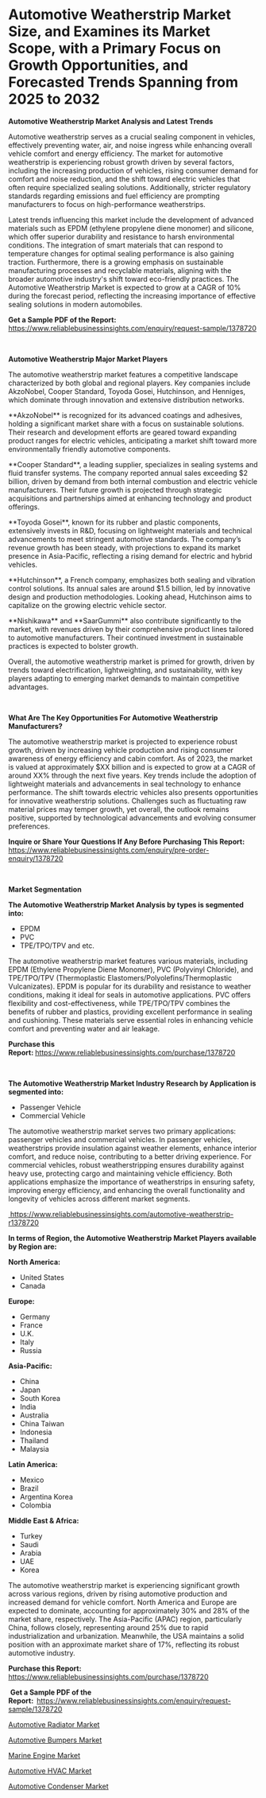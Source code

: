 <p><h1>Automotive Weatherstrip Market Size, and Examines its Market Scope, with a Primary Focus on Growth Opportunities, and Forecasted Trends Spanning from 2025 to 2032</h1></p><p><strong>Automotive Weatherstrip Market Analysis and Latest Trends</strong></p>
<p><p>Automotive weatherstrip serves as a crucial sealing component in vehicles, effectively preventing water, air, and noise ingress while enhancing overall vehicle comfort and energy efficiency. The market for automotive weatherstrip is experiencing robust growth driven by several factors, including the increasing production of vehicles, rising consumer demand for comfort and noise reduction, and the shift toward electric vehicles that often require specialized sealing solutions. Additionally, stricter regulatory standards regarding emissions and fuel efficiency are prompting manufacturers to focus on high-performance weatherstrips.</p><p>Latest trends influencing this market include the development of advanced materials such as EPDM (ethylene propylene diene monomer) and silicone, which offer superior durability and resistance to harsh environmental conditions. The integration of smart materials that can respond to temperature changes for optimal sealing performance is also gaining traction. Furthermore, there is a growing emphasis on sustainable manufacturing processes and recyclable materials, aligning with the broader automotive industry's shift toward eco-friendly practices. The Automotive Weatherstrip Market is expected to grow at a CAGR of 10% during the forecast period, reflecting the increasing importance of effective sealing solutions in modern automobiles.</p></p>
<p><strong>Get a Sample PDF of the Report:&nbsp;</strong> <a href="https://www.reliablebusinessinsights.com/enquiry/request-sample/1378720?utm_campaign=63&utm_medium=2&utm_source=Github&utm_content=ia&utm_term=30032025&utm_id=automotive-weatherstrip">https://www.reliablebusinessinsights.com/enquiry/request-sample/1378720</a></p>
<p>&nbsp;</p>
<p><strong>Automotive Weatherstrip Major Market Players</strong></p>
<p><p>The automotive weatherstrip market features a competitive landscape characterized by both global and regional players. Key companies include AkzoNobel, Cooper Standard, Toyoda Gosei, Hutchinson, and Henniges, which dominate through innovation and extensive distribution networks.</p><p>**AkzoNobel** is recognized for its advanced coatings and adhesives, holding a significant market share with a focus on sustainable solutions. Their research and development efforts are geared toward expanding product ranges for electric vehicles, anticipating a market shift toward more environmentally friendly automotive components.</p><p>**Cooper Standard**, a leading supplier, specializes in sealing systems and fluid transfer systems. The company reported annual sales exceeding $2 billion, driven by demand from both internal combustion and electric vehicle manufacturers. Their future growth is projected through strategic acquisitions and partnerships aimed at enhancing technology and product offerings.</p><p>**Toyoda Gosei**, known for its rubber and plastic components, extensively invests in R&D, focusing on lightweight materials and technical advancements to meet stringent automotive standards. The company’s revenue growth has been steady, with projections to expand its market presence in Asia-Pacific, reflecting a rising demand for electric and hybrid vehicles.</p><p>**Hutchinson**, a French company, emphasizes both sealing and vibration control solutions. Its annual sales are around $1.5 billion, led by innovative design and production methodologies. Looking ahead, Hutchinson aims to capitalize on the growing electric vehicle sector.</p><p>**Nishikawa** and **SaarGummi** also contribute significantly to the market, with revenues driven by their comprehensive product lines tailored to automotive manufacturers. Their continued investment in sustainable practices is expected to bolster growth.</p><p>Overall, the automotive weatherstrip market is primed for growth, driven by trends toward electrification, lightweighting, and sustainability, with key players adapting to emerging market demands to maintain competitive advantages.</p></p>
<p>&nbsp;</p>
<p><strong>What Are The Key Opportunities For Automotive Weatherstrip Manufacturers?</strong></p>
<p><p>The automotive weatherstrip market is projected to experience robust growth, driven by increasing vehicle production and rising consumer awareness of energy efficiency and cabin comfort. As of 2023, the market is valued at approximately $XX billion and is expected to grow at a CAGR of around XX% through the next five years. Key trends include the adoption of lightweight materials and advancements in seal technology to enhance performance. The shift towards electric vehicles also presents opportunities for innovative weatherstrip solutions. Challenges such as fluctuating raw material prices may temper growth, yet overall, the outlook remains positive, supported by technological advancements and evolving consumer preferences.</p></p>
<p><strong>Inquire or Share Your Questions If Any Before Purchasing This Report:</strong> <a href="https://www.reliablebusinessinsights.com/enquiry/pre-order-enquiry/1378720?utm_campaign=63&utm_medium=2&utm_source=Github&utm_content=ia&utm_term=30032025&utm_id=automotive-weatherstrip">https://www.reliablebusinessinsights.com/enquiry/pre-order-enquiry/1378720</a></p>
<p>&nbsp;</p>
<p><strong>Market Segmentation</strong></p>
<p><strong>The Automotive Weatherstrip Market Analysis by types is segmented into:</strong></p>
<p><ul><li>EPDM</li><li>PVC</li><li>TPE/TPO/TPV and etc.</li></ul></p>
<p><p>The automotive weatherstrip market features various materials, including EPDM (Ethylene Propylene Diene Monomer), PVC (Polyvinyl Chloride), and TPE/TPO/TPV (Thermoplastic Elastomers/Polyolefins/Thermoplastic Vulcanizates). EPDM is popular for its durability and resistance to weather conditions, making it ideal for seals in automotive applications. PVC offers flexibility and cost-effectiveness, while TPE/TPO/TPV combines the benefits of rubber and plastics, providing excellent performance in sealing and cushioning. These materials serve essential roles in enhancing vehicle comfort and preventing water and air leakage.</p></p>
<p><strong>Purchase this Report:&nbsp;</strong><a href="https://www.reliablebusinessinsights.com/purchase/1378720?utm_campaign=63&utm_medium=2&utm_source=Github&utm_content=ia&utm_term=30032025&utm_id=automotive-weatherstrip">https://www.reliablebusinessinsights.com/purchase/1378720</a></p>
<p>&nbsp;</p>
<p><strong>The Automotive Weatherstrip Market Industry Research by Application is segmented into:</strong></p>
<p><ul><li>Passenger Vehicle</li><li>Commercial Vehicle</li></ul></p>
<p><p>The automotive weatherstrip market serves two primary applications: passenger vehicles and commercial vehicles. In passenger vehicles, weatherstrips provide insulation against weather elements, enhance interior comfort, and reduce noise, contributing to a better driving experience. For commercial vehicles, robust weatherstripping ensures durability against heavy use, protecting cargo and maintaining vehicle efficiency. Both applications emphasize the importance of weatherstrips in ensuring safety, improving energy efficiency, and enhancing the overall functionality and longevity of vehicles across different market segments.</p></p>
<p><a href="https://www.reliablebusinessinsights.com/automotive-weatherstrip-r1378720?utm_campaign=63&utm_medium=2&utm_source=Github&utm_content=ia&utm_term=30032025&utm_id=automotive-weatherstrip">&nbsp;https://www.reliablebusinessinsights.com/automotive-weatherstrip-r1378720</a></p>
<p><strong>In terms of Region, the Automotive Weatherstrip Market Players available by Region are:</strong></p>
<p>
    <p> <strong> North America: </strong>
        <ul>
            <li>United States</li>
            <li>Canada</li>
        </ul>
        </p> 
    <p> <strong> Europe: </strong>
        <ul>
            <li>Germany</li>
            <li>France</li>
            <li>U.K.</li>
            <li>Italy</li>
            <li>Russia</li>
        </ul>
        </p> 
    <p> <strong> Asia-Pacific: </strong>
        <ul>
            <li>China</li>
            <li>Japan</li>
            <li>South Korea</li>
            <li>India</li>
            <li>Australia</li>
            <li>China Taiwan</li>
            <li>Indonesia</li>
            <li>Thailand</li>
            <li>Malaysia</li>
        </ul>
        </p> 
    <p> <strong> Latin America: </strong>
        <ul>
            <li>Mexico</li>
            <li>Brazil</li>
            <li>Argentina Korea</li>
            <li>Colombia</li>
        </ul>
        </p> 
    <p> <strong> Middle East & Africa: </strong>
        <ul>
            <li>Turkey</li>
            <li>Saudi</li>
            <li>Arabia</li>
            <li>UAE</li>
            <li>Korea</li>
        </ul>
    </p>
    </p>
<p><p>The automotive weatherstrip market is experiencing significant growth across various regions, driven by rising automotive production and increased demand for vehicle comfort. North America and Europe are expected to dominate, accounting for approximately 30% and 28% of the market share, respectively. The Asia-Pacific (APAC) region, particularly China, follows closely, representing around 25% due to rapid industrialization and urbanization. Meanwhile, the USA maintains a solid position with an approximate market share of 17%, reflecting its robust automotive industry.</p></p>
<p><strong>Purchase this Report: </strong><a href="https://www.reliablebusinessinsights.com/purchase/1378720?utm_campaign=63&utm_medium=2&utm_source=Github&utm_content=ia&utm_term=30032025&utm_id=automotive-weatherstrip">https://www.reliablebusinessinsights.com/purchase/1378720</a></p>
<p>&nbsp;<strong>Get a Sample PDF of the Report:&nbsp;&nbsp;</strong><a href="https://www.reliablebusinessinsights.com/enquiry/request-sample/1378720?utm_campaign=63&utm_medium=2&utm_source=Github&utm_content=ia&utm_term=30032025&utm_id=automotive-weatherstrip">https://www.reliablebusinessinsights.com/enquiry/request-sample/1378720</a></p>
<p><strong></strong></p>
<p><p><a href="https://github.com/chlihakwatsi/Market-Research-Report-List-1/blob/main/automotive-radiator-market.md?utm_campaign=63&utm_medium=2&utm_source=Github&utm_content=ia&utm_term=30032025&utm_id=automotive-weatherstrip">Automotive Radiator Market</a></p><p><a href="https://github.com/kocssequen/Market-Research-Report-List-1/blob/main/automotive-bumpers-market.md?utm_campaign=63&utm_medium=2&utm_source=Github&utm_content=ia&utm_term=30032025&utm_id=automotive-weatherstrip">Automotive Bumpers Market</a></p><p><a href="https://github.com/keeniielokl/Market-Research-Report-List-1/blob/main/marine-engine-market.md?utm_campaign=63&utm_medium=2&utm_source=Github&utm_content=ia&utm_term=30032025&utm_id=automotive-weatherstrip">Marine Engine Market</a></p><p><a href="https://github.com/sokurgleyde/Market-Research-Report-List-1/blob/main/automotive-hvac-market.md?utm_campaign=63&utm_medium=2&utm_source=Github&utm_content=ia&utm_term=30032025&utm_id=automotive-weatherstrip">Automotive HVAC Market</a></p><p><a href="https://github.com/jemmysolin5k/Market-Research-Report-List-1/blob/main/automotive-condenser-market.md?utm_campaign=63&utm_medium=2&utm_source=Github&utm_content=ia&utm_term=30032025&utm_id=automotive-weatherstrip">Automotive Condenser Market</a></p></p>